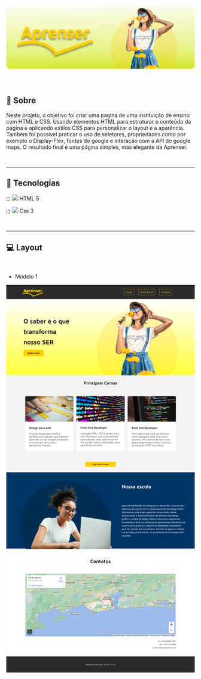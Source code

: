 <h1 align="center">
    <img src="src/img/banner-aprenser.png">
</h1>

<br>


## 📑 Sobre

Neste projeto, o objetivo foi criar uma pagina de uma instituição de ensino com HTML e CSS. Usando elementos HTML para estruturar o conteúdo da página e aplicando estilos CSS para personalizar o layout e a aparência. Também foi possível praticar o uso de seletores, propriedades como por exemplo o Display-Flex, fontes do google e interação com a API do google maps. O resultado final é uma página simples, mas elegante da Aprenser.

<br><hr>

## 🚀 Tecnologias

◻ <img src='https://ik.imagekit.io/dfnyrlf8n/icones/html_zNLzLOtYS.svg?ik-sdk-version=javascript-1.4.3&updatedAt=1656792005481' width='20'> 
<span>HTML 5</span>

◻ <img src='https://ik.imagekit.io/dfnyrlf8n/icones/css_KQZcpEPaS.svg?ik-sdk-version=javascript-1.4.3&updatedAt=1656792005275' width='20'>
<span>Css 3</span>

<br><hr>    

## 💻 Layout
<br>

* Modelo 1
<img src='src/img/layout_aprenser.png' width='800'>
